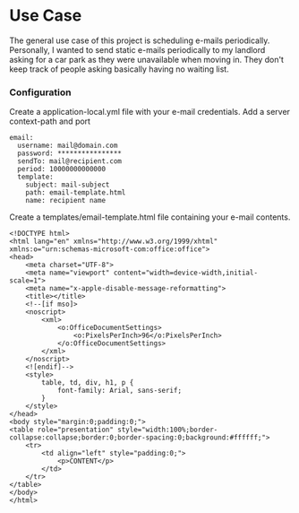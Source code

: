 # Use Case

The general use case of this project is scheduling e-mails periodically. Personally, I wanted to send static e-mails periodically to my landlord asking for a car park as they were unavailable when moving in. They don't keep track of people asking basically having no waiting list.

### Configuration

Create a application-local.yml file with your e-mail credentials. Add a server context-path and port

```
email:  
  username: mail@domain.com  
  password: **************** 
  sendTo: mail@recipient.com  
  period: 10000000000000
  template:  
    subject: mail-subject 
    path: email-template.html  
    name: recipient name 
```

Create a templates/email-template.html file containing your e-mail contents.

```
<!DOCTYPE html>
<html lang="en" xmlns="http://www.w3.org/1999/xhtml" xmlns:o="urn:schemas-microsoft-com:office:office">
<head>
    <meta charset="UTF-8">
    <meta name="viewport" content="width=device-width,initial-scale=1">
    <meta name="x-apple-disable-message-reformatting">
    <title></title>
    <!--[if mso]>
    <noscript>
        <xml>
            <o:OfficeDocumentSettings>
                <o:PixelsPerInch>96</o:PixelsPerInch>
            </o:OfficeDocumentSettings>
        </xml>
    </noscript>
    <![endif]-->
    <style>
        table, td, div, h1, p {
            font-family: Arial, sans-serif;
        }
    </style>
</head>
<body style="margin:0;padding:0;">
<table role="presentation" style="width:100%;border-collapse:collapse;border:0;border-spacing:0;background:#ffffff;">
    <tr>
        <td align="left" style="padding:0;">
            <p>CONTENT</p>
        </td>
    </tr>
</table>
</body>
</html>
```


